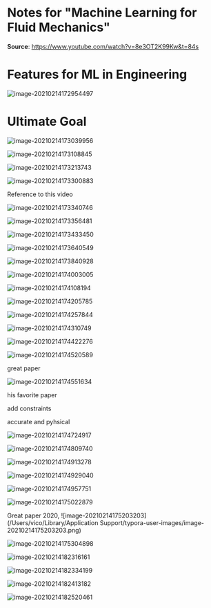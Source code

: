 # Notes for "Machine Learning for Fluid Mechanics"

**Source**: https://www.youtube.com/watch?v=8e3OT2K99Kw&t=84s

# Features for ML in Engineering

![image-20210214172954497](/Users/vico/projects/ML_PDE_Resources/images/ML_FM_20210214/image-20210214172954497.png)

# Ultimate Goal 

![image-20210214173039956](/Users/vico/projects/ML_PDE_Resources/images/ML_FM_20210214/image-20210214173039956.png)

![image-20210214173108845](/Users/vico/projects/ML_PDE_Resources/images/ML_FM_20210214/image-20210214173108845.png)

![image-20210214173213743](/Users/vico/projects/ML_PDE_Resources/images/ML_FM_20210214/image-20210214173213743.png)

![image-20210214173300883](/Users/vico/projects/ML_PDE_Resources/images/ML_FM_20210214/image-20210214173300883.png)

Reference to this video

![image-20210214173340746](/Users/vico/projects/ML_PDE_Resources/images/ML_FM_20210214/image-20210214173340746.png)

![image-20210214173356481](/Users/vico/projects/ML_PDE_Resources/images/ML_FM_20210214/image-20210214173356481.png)

![image-20210214173433450](/Users/vico/projects/ML_PDE_Resources/images/ML_FM_20210214/image-20210214173433450.png)

![image-20210214173640549](/Users/vico/projects/ML_PDE_Resources/images/ML_FM_20210214/image-20210214173640549.png)

![image-20210214173840928](/Users/vico/projects/ML_PDE_Resources/images/ML_FM_20210214/image-20210214173840928.png)

![image-20210214174003005](/Users/vico/projects/ML_PDE_Resources/images/ML_FM_20210214/image-20210214174003005.png)

![image-20210214174108194](/Users/vico/projects/ML_PDE_Resources/images/ML_FM_20210214/image-20210214174108194.png)

![image-20210214174205785](/Users/vico/projects/ML_PDE_Resources/images/ML_FM_20210214/image-20210214174205785.png)

![image-20210214174257844](/Users/vico/projects/ML_PDE_Resources/images/ML_FM_20210214/image-20210214174257844.png)

![image-20210214174310749](/Users/vico/projects/ML_PDE_Resources/images/ML_FM_20210214/image-20210214174310749.png)

![image-20210214174422276](/Users/vico/projects/ML_PDE_Resources/images/ML_FM_20210214/image-20210214174422276.png)

![image-20210214174520589](/Users/vico/projects/ML_PDE_Resources/images/ML_FM_20210214/image-20210214174520589.png)

great paper

![image-20210214174551634](/Users/vico/projects/ML_PDE_Resources/images/ML_FM_20210214/image-20210214174551634.png)

his favorite paper

add constraints

accurate and pyhsical

![image-20210214174724917](/Users/vico/projects/ML_PDE_Resources/images/ML_FM_20210214/image-20210214174724917.png)

![image-20210214174809740](/Users/vico/projects/ML_PDE_Resources/images/ML_FM_20210214/image-20210214174809740.png)

![image-20210214174913278](/Users/vico/projects/ML_PDE_Resources/images/ML_FM_20210214/image-20210214174913278.png)

![image-20210214174929040](/Users/vico/projects/ML_PDE_Resources/images/ML_FM_20210214/image-20210214174929040.png)

![image-20210214174957751](/Users/vico/projects/ML_PDE_Resources/images/ML_FM_20210214/image-20210214174957751.png)

![image-20210214175022879](/Users/vico/projects/ML_PDE_Resources/images/ML_FM_20210214/image-20210214175022879.png)

Great paper 2020, ![image-20210214175203203](/Users/vico/Library/Application Support/typora-user-images/image-20210214175203203.png)

![image-20210214175304898](/Users/vico/projects/ML_PDE_Resources/images/ML_FM_20210214/image-20210214175304898.png)

![image-20210214182316161](/Users/vico/projects/ML_PDE_Resources/images/ML_FM_20210214/image-20210214182316161.png)

![image-20210214182334199](/Users/vico/projects/ML_PDE_Resources/images/ML_FM_20210214/image-20210214182334199.png)

![image-20210214182413182](/Users/vico/projects/ML_PDE_Resources/images/ML_FM_20210214/image-20210214182413182.png)

![image-20210214182520461](/Users/vico/projects/ML_PDE_Resources/images/ML_FM_20210214/image-20210214182520461.png)